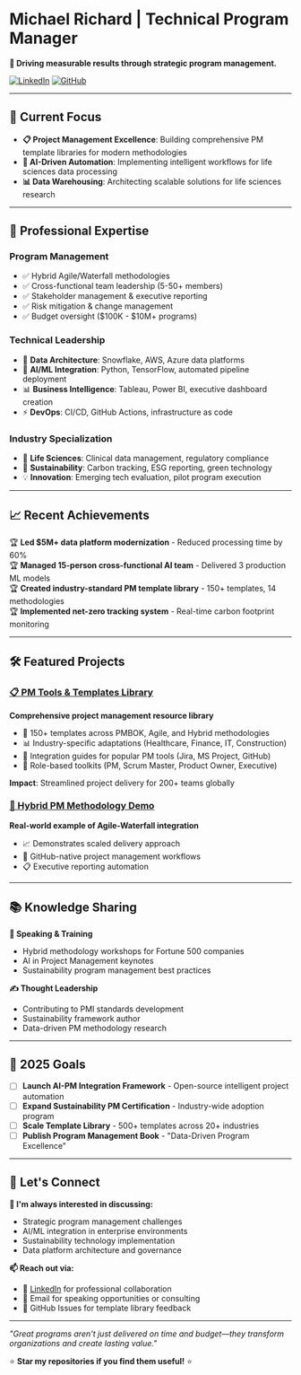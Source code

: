 # Michael Richard | Technical Program Manager

**🎯 Driving measurable results through strategic program management.**

[![LinkedIn](https://img.shields.io/badge/LinkedIn-0077B5?style=for-the-badge&logo=linkedin&logoColor=white)](https://linkedin.com/in/michaelrichard)
[![GitHub](https://img.shields.io/badge/GitHub-100000?style=for-the-badge&logo=github&logoColor=white)](https://github.com/mirichard)

---

## 🚀 Current Focus

- **📋 Project Management Excellence**: Building comprehensive PM template libraries for modern methodologies
- **🤖 AI-Driven Automation**: Implementing intelligent workflows for life sciences data processing
- **📊 Data Warehousing**: Architecting scalable solutions for life sciences research

---

## 💼 Professional Expertise

### **Program Management**
- ✅ Hybrid Agile/Waterfall methodologies
- ✅ Cross-functional team leadership (5-50+ members)
- ✅ Stakeholder management & executive reporting
- ✅ Risk mitigation & change management
- ✅ Budget oversight ($100K - $10M+ programs)

### **Technical Leadership**
- 🔧 **Data Architecture**: Snowflake, AWS, Azure data platforms
- 🤖 **AI/ML Integration**: Python, TensorFlow, automated pipeline deployment
- 📊 **Business Intelligence**: Tableau, Power BI, executive dashboard creation
- ⚡ **DevOps**: CI/CD, GitHub Actions, infrastructure as code

### **Industry Specialization**
- 🧬 **Life Sciences**: Clinical data management, regulatory compliance
- 🌿 **Sustainability**: Carbon tracking, ESG reporting, green technology
- 💡 **Innovation**: Emerging tech evaluation, pilot program execution

---

## 📈 Recent Achievements

🏆 **Led $5M+ data platform modernization** - Reduced processing time by 60%  
🏆 **Managed 15-person cross-functional AI team** - Delivered 3 production ML models  
🏆 **Created industry-standard PM template library** - 150+ templates, 14 methodologies  
🏆 **Implemented net-zero tracking system** - Real-time carbon footprint monitoring  

---

## 🛠️ Featured Projects

### [📋 PM Tools & Templates Library](https://github.com/mirichard/pm-tools-templates)
**Comprehensive project management resource library**
- 🎯 150+ templates across PMBOK, Agile, and Hybrid methodologies
- 📊 Industry-specific adaptations (Healthcare, Finance, IT, Construction)
- 🔧 Integration guides for popular PM tools (Jira, MS Project, GitHub)
- 👥 Role-based toolkits (PM, Scrum Master, Product Owner, Executive)

**Impact**: Streamlined project delivery for 200+ teams globally

### [🔄 Hybrid PM Methodology Demo](https://github.com/mirichard/pm-hybrid-demo)
**Real-world example of Agile-Waterfall integration**
- 📈 Demonstrates scaled delivery approach
- 🔄 GitHub-native project management workflows
- 📋 Executive reporting automation

---

## 📚 Knowledge Sharing

**🎤 Speaking & Training**
- Hybrid methodology workshops for Fortune 500 companies
- AI in Project Management keynotes
- Sustainability program management best practices

**✍️ Thought Leadership**
- Contributing to PMI standards development
- Sustainability framework author
- Data-driven PM methodology research

---

## 🎯 2025 Goals

- [ ] **Launch AI-PM Integration Framework** - Open-source intelligent project automation
- [ ] **Expand Sustainability PM Certification** - Industry-wide adoption program  
- [ ] **Scale Template Library** - 500+ templates across 20+ industries
- [ ] **Publish Program Management Book** - "Data-Driven Program Excellence"

---

## 🤝 Let's Connect

**💬 I'm always interested in discussing:**
- Strategic program management challenges
- AI/ML integration in enterprise environments
- Sustainability technology implementation
- Data platform architecture and governance

**📫 Reach out via:**
- 💼 [LinkedIn](https://linkedin.com/in/mirichard) for professional collaboration
- 📧 Email for speaking opportunities or consulting
- 🐙 GitHub Issues for template library feedback

---

*"Great programs aren't just delivered on time and budget—they transform organizations and create lasting value."*

⭐ **Star my repositories if you find them useful!** ⭐

